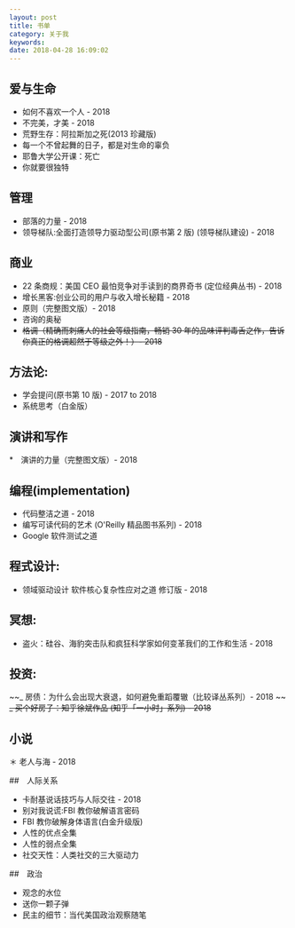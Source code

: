 ```yaml
---
layout: post
title: 书单
category: 关于我
keywords:
date: 2018-04-28 16:09:02
---
```


## 爱与生命

* 如何不喜欢一个人 - 2018
* 不完美，才美 - 2018
* 荒野生存：阿拉斯加之死(2013 珍藏版)
* 每一个不曾起舞的日子，都是对生命的辜负
* 耶鲁大学公开课：死亡
* 你就要很独特

## 管理

* 部落的力量 - 2018
* 领导梯队:全面打造领导力驱动型公司(原书第 2 版) (领导梯队建设) - 2018

## 商业

* 22 条商规：美国 CEO 最怕竞争对手读到的商界奇书 (定位经典丛书) - 2018
* 增长黑客:创业公司的用户与收入增长秘籍 - 2018
* 原则（完整图文版）- 2018
* 咨询的奥秘
* ~~格调（精确而刺痛人的社会等级指南，畅销 30 年的品味评判毒舌之作，告诉你真正的格调超然于等级之外！）- 2018~~

## 方法论:

* 学会提问(原书第 10 版) - 2017 to 2018
* 系统思考（白金版）

## 演讲和写作

\*　演讲的力量（完整图文版）- 2018

## 编程(implementation)

* 代码整洁之道 - 2018
* 编写可读代码的艺术 (O'Reilly 精品图书系列) - 2018
* Google 软件测试之道

## 程式设计:

* 领域驱动设计 软件核心复杂性应对之道 修订版 - 2018

## 冥想:

* 盗火：硅谷、海豹突击队和疯狂科学家如何变革我们的工作和生活 - 2018

## 投资:

~~_ 房债：为什么会出现大衰退，如何避免重蹈覆辙（比较译丛系列）- 2018 ~~
~~_ 买个好房子：知乎徐斌作品 (知乎「一小时」系列) - 2018~~

## 小说

＊ 老人与海 - 2018

##　人际关系

* 卡耐基说话技巧与人际交往 - 2018
* 别对我说谎:FBI 教你破解语言密码
* FBI 教你破解身体语言(白金升级版)
* 人性的优点全集
* 人性的弱点全集
* 社交天性：人类社交的三大驱动力

##　政治

* 观念的水位
* 送你一颗子弹
* 民主的细节：当代美国政治观察随笔






